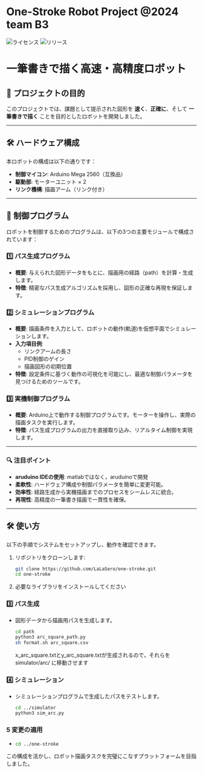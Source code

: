 # One-Stroke Robot Project @2024 team B3

![ライセンス](https://github.com/LaLaSero/one-stroke.git)
![リリース](https://github.com/LaLaSero/one-stroke.git)

# 一筆書きで描く高速・高精度ロボット

## 🎯 **プロジェクトの目的**
このプロジェクトでは、課題として提示された図形を **速く**、**正確に**、そして **一筆書きで描く** ことを目的としたロボットを開発しました。

---

## 🛠 **ハードウェア構成**
本ロボットの構成は以下の通りです：

- **制御マイコン**: Arduino Mega 2560（互換品）
- **駆動部**: モーターユニット × 2
- **リンク機構**: 描画アーム（リンク付き）

---

## 🧠 **制御プログラム**
ロボットを制御するためのプログラムは、以下の3つの主要モジュールで構成されています：

### 1️⃣ **パス生成プログラム**
- **概要**: 与えられた図形データをもとに、描画用の経路（path）を計算・生成します。
- **特徴**: 精密なパス生成アルゴリズムを採用し、図形の正確な再現を保証します。

### 2️⃣ **シミュレーションプログラム**
- **概要**: 描画条件を入力として、ロボットの動作(軌道)を仮想平面でシミュレーションします。
- **入力項目例**:
  - リンクアームの長さ
  - PID制御のゲイン
  - 描画図形の初期位置
- **特徴**: 設定条件に基づく動作の可視化を可能にし、最適な制御パラメータを見つけるためのツールです。

### 3️⃣ **実機制御プログラム**
- **概要**: Arduino上で動作する制御プログラムです。モーターを操作し、実際の描画タスクを実行します。
- **特徴**: パス生成プログラムの出力を直接取り込み、リアルタイム制御を実現します。

---

### 🔍 **注目ポイント**
- **aruduino IDEの使用**:  matlabではなく，aruduinoで開発
- **柔軟性**: ハードウェア構成や制御パラメータを簡単に変更可能。
- **効率性**: 経路生成から実機描画までのプロセスをシームレスに統合。
- **再現性**: 高精度の一筆書き描画で一貫性を確保。

---

## 🛠 **使い方**
以下の手順でシステムをセットアップし、動作を確認できます。
1. リポジトリをクローンします:
    ```bash
    git clone https://github.com/LaLaSero/one-stroke.git
    cd one-stroke
    ```
2. 必要なライブラリをインストールしてください

### 3️⃣ パス生成
- 図形データから描画用パスを生成します。
    ```bash
    cd path
    python3 arc_square_path.py
    sh format.sh arc_square.csv
    ```
     x_arc_square.txtとy_arc_square.txtが生成されるので，それらを simulator/arc/ に移動させます

### 4️⃣ シミュレーション
- シミュレーションプログラムで生成したパスをテストします。
    ```bash
    cd ../simulator
    python3 sim_arc.py
    ```
### 5 変更の適用
-  ```bash
   cd ../one-stroke
   
   ```

この構成を活かし、ロボット描画タスクを完璧にこなすプラットフォームを目指しました。

